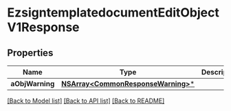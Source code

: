 # EzsigntemplatedocumentEditObjectV1Response

## Properties
Name | Type | Description | Notes
------------ | ------------- | ------------- | -------------
**aObjWarning** | [**NSArray&lt;CommonResponseWarning&gt;***](CommonResponseWarning.md) |  | [optional] 

[[Back to Model list]](../README.md#documentation-for-models) [[Back to API list]](../README.md#documentation-for-api-endpoints) [[Back to README]](../README.md)


